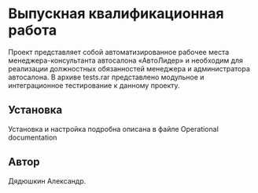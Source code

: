 # Выпускная квалификационная работа
Проект представляет собой автоматизированное рабочее места менеджера-консультанта автосалона «АвтоЛидер» и необходим для реализации должностных обязанностей менеджера и администратора автосалона. В архиве tests.rar представлено модульное и интеграционное тестирование к данному проекту.
## Установка
Установка и настройка подробна описана в файле Operational documentation 
## Автор
Дядюшкин Александр.
